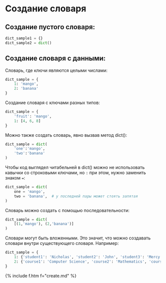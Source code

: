 # Создание словаря

## Создание пустого словаря:

```python
dict_sample1 = {}
dict_sample2 = dict()
```

## Создание словаря с данными:

Cловарь, где ключи являются целыми числами:

```python
dict_sample = {
    1: 'mango',
    2: 'banana'
}
```
Создание словаря с ключами разных типов:

```python
dict_sample = {
    'fruit': 'mango', 
    1: [4, 6, 8]
}
```

Можно также создать словарь, явно вызвав метод dict():

```python
dict_sample = dict(
    'one':'mango', 
    'two':'banana'
)
```
Чтобы код выглядел читабельней в dict() можно не использовать кавычки со строковыми ключами, но `:` при этом, нужно заменить знаком `=`:

```python
dict_sample = dict(
    one = 'mango',
    two = 'banana',  # у последней пары может стоять запятая
)
```

Словарь можно создать с помощью последовательности:

```python
dict_sample = dict(
    [(1,'mango'), (2,'banana')]
)
```

Словари могут быть вложенными. Это значит, что можно создавать словари внутри существующего словаря. Например:

```python
dict_sample = {
    1: {'student1': 'Nicholas', 'student2': 'John', 'student3': 'Mercy'}, 
    2: {'course1': 'Computer Science', 'course2': 'Mathematics', 'course3': 'Accounting'}
}
```

{% include f.htm f="create.md" %}

